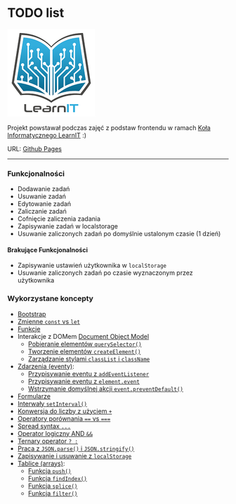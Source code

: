 # TODO list

![](./images/logo_lit.jpg)

Projekt powstawał podczas zajęć z podstaw frontendu w ramach [Koła Informatycznego LearnIT](https://learnit.how/) :)

URL: [Github Pages](https://asenataluczak.github.io/LIT-To-Do-List/)

---

### Funkcjonalności
- Dodawanie zadań
- Usuwanie zadań
- Edytowanie zadań
- Zaliczanie zadań
- Cofnięcie zaliczenia zadania
- Zapisywanie zadań w localstorage
- Usuwanie zaliczonych zadań po domyślnie ustalonym czasie (1 dzień)

#### Brakujące Funkcjonalności
- Zapisywanie ustawień użytkownika w `localStorage`
- Usuwanie zaliczonych zadań po czasie wyznaczonym przez użytkownika


### Wykorzystane koncepty

- [Bootstrap](https://getbootstrap.com/docs/5.0/getting-started/introduction/)
- [Zmienne `const` vs `let`](http://kursjs.pl/kurs/super-podstawy/zmienne#zasieg-zmiennych)
- [Funkcje](http://kursjs.pl/kurs/super-podstawy/funkcje)
- Interakcje z DOMem [Document Object Model](http://kursjs.pl/kurs/dom/dom)
  - [Pobieranie elementów `querySelector()`](http://kursjs.pl/kurs/dom/dom#querySelector)
  - [Tworzenie elementów `createElement()`](http://kursjs.pl/kurs/dom/dom-tworzenie-i-usuwanie)
  - [Zarządzanie stylami `classList` i `className`](http://kursjs.pl/kurs/dom/style#classList)
- [Zdarzenia (eventy)](https://kursjs.pl/kurs/events/events):
  - [Przypisywanie eventu z `addEventListener`](http://kursjs.pl/kurs/events/events#addEventListener)
  - [Przypisywanie eventu z `element.event`](http://kursjs.pl/kurs/events/events#inline)
  - [Wstrzymanie domyślnej akcji `event.preventDefault()`](http://kursjs.pl/kurs/events/events#preventDefault)
- [Formularze](http://kursjs.pl/kurs/formularze/formularze)
- [Interwały `setInterval()`](http://kursjs.pl/kurs/intervals/intervals#setInterval)
- [Konwersja do liczby z użyciem `+`](http://kursjs.pl/kurs/super-podstawy/typy-danych#konwersja-danych)
- [Operatory porównania `==` vs `===`](https://kursjs.pl/kurs/super-podstawy/operatory#operatory-porownania)
- [Spread syntax `...`](https://kursjs.pl/kurs/rozne/spread-rest#spread)
- [Operator logiczny AND `&&`](https://kursjs.pl/kurs/super-podstawy/operatory#operatory-logiczne-w-wyrazeniach)
- [Ternary operator `? :`](http://kursjs.pl/kurs/super-podstawy/instrukcje-warunkowe#operator-warunkowy)
- [Praca z `JSON.parse()` i `JSON.stringify()`](http://kursjs.pl/kurs/ajax/ajax#obiekt-json)
- [Zapisywanie i usuwanie z `localStorage`](http://kursjs.pl/kurs/storage/storage#element-add)
- [Tablice (arrays)](http://kursjs.pl/kurs/super-podstawy/tablice):
  - [Funkcja `push()`](http://kursjs.pl/kurs/super-podstawy/tablice#push-pop)
  - [Funkcja `findIndex()`](http://kursjs.pl/kurs/super-podstawy/tablice-tematy-dodatkowe.php#findIndex)
  - [Funkcja `splice()`](http://kursjs.pl/kurs/super-podstawy/tablice#splice_delete)
  - [Funkcja `filter()`](http://kursjs.pl/kurs/super-podstawy/tablice-tematy-dodatkowe#filter)
